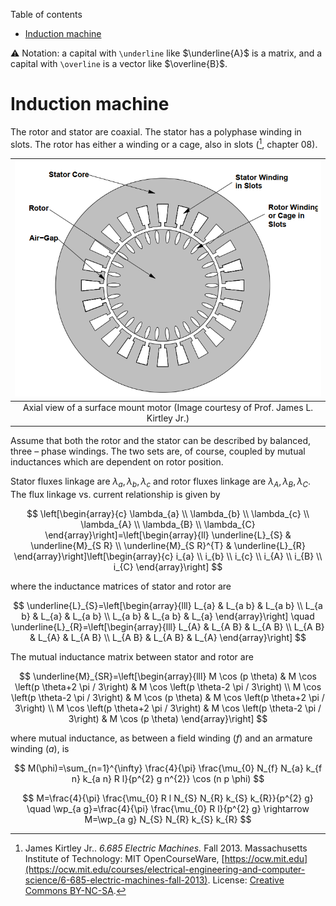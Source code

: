 Table of contents
- [Induction machine](#induction-machine)

:warning: Notation: a capital with `\underline` like $\underline{A}$ is a matrix, and a capital with `\overline` is a vector like $\overline{B}$.

# Induction machine 

The rotor and stator are coaxial. The stator has a polyphase winding in slots. The rotor has either a winding or a cage, also in slots ([^ref1], chapter 08).


|          ![Axial View of an Induction Machine](/images/IM-axis-view.png)           |
| :--------------------------------------------------------------------------------: |
| Axial view of a surface mount motor (Image courtesy of Prof. James L. Kirtley Jr.) |


Assume that both the rotor and the stator can be described by balanced, three – phase windings. The two sets are, of course, coupled
by mutual inductances which are dependent on rotor position. 

Stator fluxes linkage are $\lambda_{a}, \lambda_{b}, \lambda_{c}$ and rotor fluxes linkage are $\lambda_{A}, \lambda_{B}, \lambda_{C}$. The flux linkage vs. current relationship is given by

$$
\left[\begin{array}{c}
\lambda_{a} \\
\lambda_{b} \\
\lambda_{c} \\
\lambda_{A} \\
\lambda_{B} \\
\lambda_{C}
\end{array}\right]=\left[\begin{array}{ll}
\underline{L}_{S} & \underline{M}_{S R} \\
\underline{M}_{S R}^{T} & \underline{L}_{R}
\end{array}\right]\left[\begin{array}{c}
i_{a} \\
i_{b} \\
i_{c} \\
i_{A} \\
i_{B} \\
i_{C}
\end{array}\right]
$$

where the inductance matrices of stator and rotor are

$$
\underline{L}_{S}=\left[\begin{array}{lll}
L_{a} & L_{a b} & L_{a b} \\
L_{a b} & L_{a} & L_{a b} \\
L_{a b} & L_{a b} & L_{a}
\end{array}\right]
\quad
\underline{L}_{R}=\left[\begin{array}{lll}
L_{A} & L_{A B} & L_{A B} \\
L_{A B} & L_{A} & L_{A B} \\
L_{A B} & L_{A B} & L_{A}
\end{array}\right]
$$

The mutual inductance matrix between stator and rotor are

$$
\underline{M}_{SR}=\left[\begin{array}{lll}
M \cos (p \theta) & M \cos \left(p \theta+2 \pi / 3\right) & M \cos \left(p \theta-2 \pi / 3\right) \\
M \cos \left(p \theta-2 \pi / 3\right) & M \cos (p \theta) & M \cos \left(p \theta+2 \pi / 3\right) \\
M \cos \left(p \theta+2 \pi / 3\right) & M \cos \left(p \theta-2 \pi / 3\right) & M \cos (p \theta)
\end{array}\right]
$$

where mutual inductance, as between a field winding $(f)$ and an armature winding $(a)$, is

$$
M(\phi)=\sum_{n=1}^{\infty} \frac{4}{\pi} \frac{\mu_{0} N_{f} N_{a} k_{f n} k_{a n} R l}{p^{2} g n^{2}} \cos (n p \phi)
$$

$$
M=\frac{4}{\pi} \frac{\mu_{0} R l N_{S} N_{R} k_{S} k_{R}}{p^{2} g}
\quad
\wp_{a g}=\frac{4}{\pi} \frac{\mu_{0} R l}{p^{2} g}
\rightarrow
M=\wp_{a g} N_{S} N_{R} k_{S} k_{R}
$$


[^ref1]: James Kirtley Jr.. *6.685 Electric Machines.* Fall 2013. Massachusetts Institute of Technology: MIT OpenCourseWare, [https://ocw.mit.edu](https://ocw.mit.edu/courses/electrical-engineering-and-computer-science/6-685-electric-machines-fall-2013). License: [Creative Commons BY-NC-SA](https://creativecommons.org/licenses/by-nc-sa/4.0/).